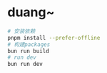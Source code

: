 # duang~

```bash
# 安装依赖
pnpm install --prefer-offline
# 构建packages
bun run build
# run dev
bun run dev
```
